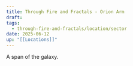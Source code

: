 ```yaml
---
title: Through Fire and Fractals - Orion Arm
draft: 
tags:
  - through-fire-and-fractals/location/sector
date: 2025-06-12
up: "[[Locations]]"
---
```


A span of the galaxy.
